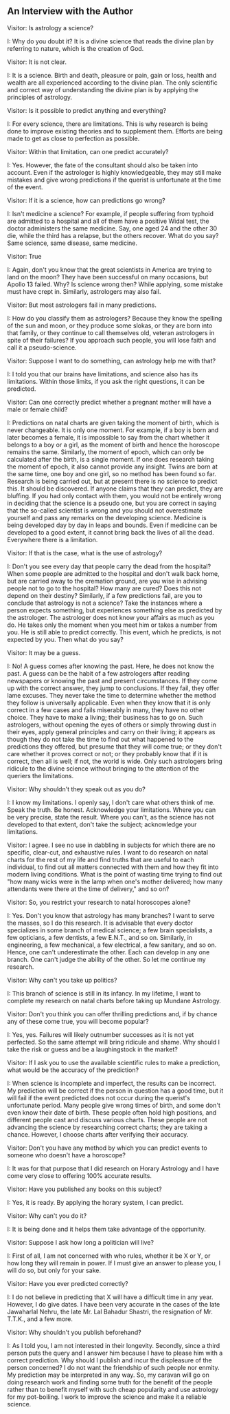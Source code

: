 ## An Interview with the Author

Visitor: Is astrology a science?

I: Why do you doubt it? It is a divine science that reads the divine plan by referring to nature, which is the creation of God.

Visitor: It is not clear.

I: It is a science. Birth and death, pleasure or pain, gain or loss, health and wealth are all experienced according to the divine plan. The only scientific and correct way of understanding the divine plan is by applying the principles of astrology.

Visitor: Is it possible to predict anything and everything?

I: For every science, there are limitations. This is why research is being done to improve existing theories and to supplement them. Efforts are being made to get as close to perfection as possible.

Visitor: Within that limitation, can one predict accurately?

I: Yes. However, the fate of the consultant should also be taken into account. Even if the astrologer is highly knowledgeable, they may still make mistakes and give wrong predictions if the querist is unfortunate at the time of the event.

Visitor: If it is a science, how can predictions go wrong? 

I: Isn't medicine a science? For example, if people suffering from typhoid are admitted to a hospital and all of them have a positive Widal test, the doctor administers the same medicine. Say, one aged 24 and the other 30 die, while the third has a relapse, but the others recover. What do you say? Same science, same disease, same medicine.

Visitor: True

I: Again, don't you know that the great scientists in America are trying to land on the moon? They have been successful on many occasions, but Apollo 13 failed. Why? Is science wrong then? While applying, some mistake must have crept in. Similarly, astrologers may also fail.

Visitor: But most astrologers fail in many predictions. 

I: How do you classify them as astrologers? Because they know the spelling of the sun and moon, or they produce some slokas, or they are born into that family, or they continue to call themselves old, veteran astrologers in spite of their failures? If you approach such people, you will lose faith and call it a pseudo-science.

Visitor: Suppose I want to do something, can astrology help me with that?

I: I told you that our brains have limitations, and science also has its limitations. Within those limits, if you ask the right questions, it can be predicted.

Visitor: Can one correctly predict whether a pregnant mother will have a male or female child?

I: Predictions on natal charts are given taking the moment of birth, which is never changeable. It is only one moment. For example, if a boy is born and later becomes a female, it is impossible to say from the chart whether it belongs to a boy or a girl, as the moment of birth and hence the horoscope remains the same. Similarly, the moment of epoch, which can only be calculated after the birth, is a single moment. If one does research taking the moment of epoch, it also cannot provide any insight. Twins are born at the same time, one boy and one girl, so no method has been found so far. Research is being carried out, but at present there is no science to predict this. It should be discovered. If anyone claims that they can predict, they are bluffing. If you had only contact with them, you would not be entirely wrong in deciding that the science is a pseudo one, but you are correct in saying that the so-called scientist is wrong and you should not overestimate yourself and pass any remarks on the developing science.
Medicine is being developed day by day in leaps and bounds. Even if medicine can be developed to a good extent, it cannot bring back the lives of all the dead. Everywhere there is a limitation.

Visitor: If that is the case, what is the use of astrology?

I: Don't you see every day that people carry the dead from the hospital? When some people are admitted to the hospital and don't walk back home, but are carried away to the cremation ground, are you wise in advising people not to go to the hospital? How many are cured? Does this not depend on their destiny? Similarly, if a few predictions fail, are you to conclude that astrology is not a science? Take the instances where a person expects something, but experiences something else as predicted by the astrologer. The astrologer does not know your affairs as much as you do. He takes only the moment when you meet him or takes a number from you. He is still able to predict correctly. This event, which he predicts, is not expected by you. Then what do you say?

Visitor: It may be a guess.

I: No! A guess comes after knowing the past. Here, he does not know the past. A guess can be the habit of a few astrologers after reading newspapers or knowing the past and present circumstances. If they come up with the correct answer, they jump to conclusions. If they fail, they offer lame excuses. They never take the time to determine whether the method they follow is universally applicable. Even when they know that it is only correct in a few cases and fails miserably in many, they have no other choice. They have to make a living; their business has to go on. Such astrologers, without opening the eyes of others or simply throwing dust in their eyes, apply general principles and carry on their living; it appears as though they do not take the time to find out what happened to the predictions they offered, but presume that they will come true; or they don't care whether it proves correct or not; or they probably know that if it is correct, then all is well; if not, the world is wide.
Only such astrologers bring ridicule to the divine science without bringing to the attention of the queriers the limitations.

Visitor: Why shouldn't they speak out as you do?

I: I know my limitations. I openly say, I don't care what others think of me. Speak the truth. Be honest. Acknowledge your limitations. Where you can be very precise, state the result. Where you can't, as the science has not developed to that extent, don't take the subject; acknowledge your limitations.

Visitor: I agree. I see no use in dabbling in subjects for which there are no specific, clear-cut, and exhaustive rules. I want to do research on natal charts for the rest of my life and find truths that are useful to each individual, to find out all matters connected with them and how they fit into modern living conditions. What is the point of wasting time trying to find out "how many wicks were in the lamp when one's mother delivered; how many attendants were there at the time of delivery," and so on?

Visitor: So, you restrict your research to natal horoscopes alone?

I: Yes. Don't you know that astrology has many branches? I want to serve the masses, so I do this research. It is advisable that every doctor specializes in some branch of medical science; a few brain specialists, a few opticians, a few dentists, a few E.N.T., and so on. Similarly, in engineering, a few mechanical, a few electrical, a few sanitary, and so on. Hence, one can't underestimate the other. Each can develop in any one branch. One can't judge the ability of the other. So let me continue my research.

Visitor: Why can't you take up politics?

I: This branch of science is still in its infancy. In my lifetime, I want to complete my research on natal charts before taking up Mundane Astrology.

Visitor: Don't you think you can offer thrilling predictions and, if by chance any of these come true, you will become popular?

I: Yes, yes. Failures will likely outnumber successes as it is not yet perfected. So the same attempt will bring ridicule and shame. Why should I take the risk or guess and be a laughingstock in the market?

Visitor: If I ask you to use the available scientific rules to make a prediction, what would be the accuracy of the prediction?

I: When science is incomplete and imperfect, the results can be incorrect. My prediction will be correct if the person in question has a good time, but it will fail if the event predicted does not occur during the querist's unfortunate period. Many people give wrong times of birth, and some don't even know their date of birth. These people often hold high positions, and different people cast and discuss various charts. These people are not advancing the science by researching correct charts; they are taking a chance. However, I choose charts after verifying their accuracy.

Visitor: Don't you have any method by which you can predict events to someone who doesn't have a horoscope?

I: It was for that purpose that I did research on Horary Astrology and I have come very close to offering 100% accurate results.

Visitor: Have you published any books on this subject?

I: Yes, it is ready. By applying the horary system, I can predict.

Visitor: Why can't you do it?

I: It is being done and it helps them take advantage of the opportunity.

Visitor: Suppose I ask how long a politician will live? 

I: First of all, I am not concerned with who rules, whether it be X or Y, or how long they will remain in power. If I must give an answer to please you, I will do so, but only for your sake.

Visitor: Have you ever predicted correctly?

I: I do not believe in predicting that X will have a difficult time in any year. However, I do give dates. I have been very accurate in the cases of the late Jawaharlal Nehru, the late Mr. Lal Bahadur Shastri, the resignation of Mr. T.T.K., and a few more.

Visitor: Why shouldn't you publish beforehand?

I: As I told you, I am not interested in their longevity. Secondly, since a third person puts the query and I answer him because I have to please him with a correct prediction. Why should I publish and incur the displeasure of the person concerned? I do not want the friendship of such people nor enmity. My prediction may be interpreted in any way. So, my caravan will go on doing research work and finding some truth for the benefit of the people rather than to benefit myself with such cheap popularity and use astrology for my pot-boiling. I work to improve the science and make it a reliable science.